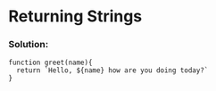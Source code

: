 # Returning Strings

### Solution:

```
function greet(name){
  return `Hello, ${name} how are you doing today?`
}
```
